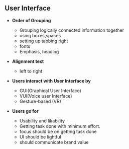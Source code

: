 ## User Interface
* **Order of Grouping**
  * Grouping logically connected information together
  * using boxes,spaces
  * setting up tabbing right
  * fonts
  * Emphasis, heading
* **Alignment text**
  * left to right

* **Users interact with User Interface by** 
     * GUI(Graphical User Interface)
     * VUI(Voice user Interface)
     * Gesture-based (VR)
* **Users go for**
     * Usability and likability
     * Getting task done with minimum effort.
     * focus should be on getting task done
     * UI should be lightful
     * should communicate brand value
    
    
 
